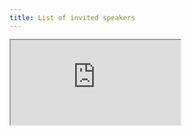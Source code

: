 ```yaml
---
title: List of invited speakers
---
```


<!-- <iframe src="https://docs.google.com/spreadsheets/d/e/2PACX-1vTrhhWHA_ABIXI9XUOInY707Ls0c3oyeeg10bwTu-_EKoEtuNK6YgCNBck7b-EjLquIJRyN56FkUlFT/pubhtml?widget=false&amp;headers=false;chrome=false" width="100%" style="height: 100vh;" frameborder="0" marginheight="0" marginwidth="0"></iframe> 

<iframe src="https://docs.google.com/spreadsheets/d/e/2PACX-1vTrhhWHA_ABIXI9XUOInY707Ls0c3oyeeg10bwTu-_EKoEtuNK6YgCNBck7b-EjLquIJRyN56FkUlFT/pubhtml?widget=true&amp;chrome=false&amp;headers=false" width="100%" height=1000px></iframe> -->

<!-- {:. style="white-space: nowrap; font-size: 10px;"}
| Full Name          |             Organization                    |                                 Title                          |
|---------------------|--------------------------------------------|----------------------------------------------------------------|
| Nong Artrith        | Debye Institute for Nanomaterials Science   | ML & XAS for Amorphous Materials                               |
| Olexandr Isayev     | CMU                                        | AIMNet2: Robust neural network potential for organic, element-organic molecules and chemical reactions |
| Y Z                 | University of Michigan                     | Unusual Dynamics of Tetrahedral Liquids Caused by the Competition between Dynamic Heterogeneity and Structural Heterogeneity |
| Volker Deringer     | University of Oxford                       | Data-driven interatomic potentials for inorganic materials chemistry |
| Wissam Saidi        | NETL                                       | (tentative) Materials Modeling and Machine Learning            |
| Matthew Carbone     | Brookhaven National Laboratory             | TBD                                                            |
 -->
<iframe src="https://docs.google.com/document/d/e/2PACX-1vQvMqhB6HrDYDJzv5a4NGoZL_M-uDcQtKuVt4SmXvNwFT95M2VPflPcIDqdsWkl0Ml0Os5PTQhAfb74/pub?embedded=true"></iframe>